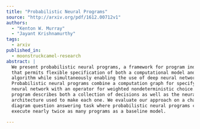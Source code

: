 ```yaml
---
title: "Probabilistic Neural Programs"
source: "http://arxiv.org/pdf/1612.00712v1"
authors:
  - "Kenton W. Murray"
  - "Jayant Krishnamurthy"
tags:
  - arxiv
published_in:
  - moonstruckcamel-research
abstract: |
  We present probabilistic neural programs, a framework for program induction
  that permits flexible specification of both a computational model and inference
  algorithm while simultaneously enabling the use of deep neural networks.
  Probabilistic neural programs combine a computation graph for specifying a
  neural network with an operator for weighted nondeterministic choice. Thus, a
  program describes both a collection of decisions as well as the neural network
  architecture used to make each one. We evaluate our approach on a challenging
  diagram question answering task where probabilistic neural programs correctly
  execute nearly twice as many programs as a baseline model.
  
---
```


